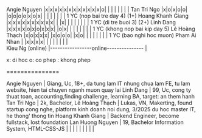 Angie Nguyen            |x|x|x|x|x|x|x|x|x|x|x|x|o| | | | | | | | 
Tan Tri Ngo             |x|o|x|o|o| |o|o|o|o|x|o|x| | | | | | | |  1 YC (nop bai tre day 4) (1+)
Hoang Khanh Giang       |x|x|x|x|x|x|x|x|x|x| | |x| | | | | | | |  1 YC (di tre buoi 3) (2+)
Linh Dang               |x|x|x|x|o|x|o|x|x|x| |o|x| | | | | | | |  1 YC (khong nop bai kip day 5)
Lê Hoàng Thạch          |x|o|x|x|x| |x|o|o|o| |x|o| | | | | | | |  1 YC (bao nghi hoc muon)
Pham Ai Nhan            |                 |x|x|x|x| | | | | | | |  
Kieu Ng (online)        |-----------------online--------------- | 
<!-- Lan Huong Nguyen        |x|x|x|x|x| |o|x|x| | | | | | | | | | | |  1 YC (khong nop bai kip day 6) Late every Wednesday -->

x: di hoc
o: co phep
 : khong phep

===============


Angie Nguyen         | Giang, Uc, 18+, da tung lam IT nhung chua lam FE, tu lam website, hien tai chuyen nganh muon quay lai
Linh Dang            | 99, Uc, cong ty thuat toan, accounting,finding challenge, learning BA, target: an them hanh
Tan Tri Ngo          | 2k, Bachelor,
Lê Hoàng Thạch       | Lukas, VN, Makerting, found startup cong nghe, platform kinh doanh noi dung, 3/2025 du hoc master IT, he thong' thong tin
Hoang Khanh Giang    | Backend Engineer, become fullstack, lost foundation
Lan Huong Nguyen     | 19, Bachelor Information System, HTML-CSS-JS | | | | | | | | |